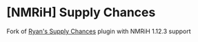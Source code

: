 # [NMRiH] Supply Chances
Fork of [Ryan's Supply Chances](https://forums.alliedmods.net/showthread.php?t=308428)  plugin with NMRiH 1.12.3 support
